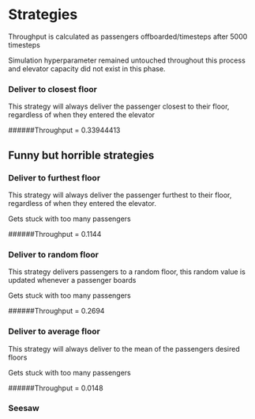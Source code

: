 # Strategies

Throughput is calculated as passengers offboarded/timesteps after 5000 timesteps

Simulation hyperparameter remained untouched throughout this process and elevator capacity did not exist in this phase.

### Deliver to closest floor
This strategy will always deliver the passenger closest to their floor,
regardless of when they entered the elevator

######Throughput = 0.33944413

## Funny but horrible strategies

### Deliver to furthest floor
This strategy will always deliver the passenger furthest to their floor,
regardless of when they entered the elevator. 

Gets stuck with too many passengers

######Throughput = 0.1144

### Deliver to random floor
This strategy delivers passengers to a random floor, this random value is updated
whenever a passenger boards

Gets stuck with too many passengers

######Throughput = 0.2694

### Deliver to average floor
This strategy will always deliver to the mean of the passengers desired floors

Gets stuck with too many passengers

######Throughput = 0.0148

### Seesaw


